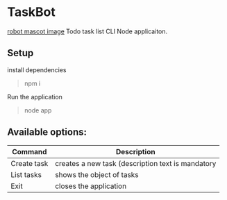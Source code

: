 # TaskBot
[robot mascot image](/img/robot.svg)
Todo task list CLI Node applicaiton.

## Setup

install dependencies
> npm i

Run the application
> node app

## Available options:
|Command         |Description                    |
|----------------|-------------------------------|
|Create task    |creates a new task (description text is mandatory|
|List tasks     |shows the object of tasks|
|Exit           |closes the application|